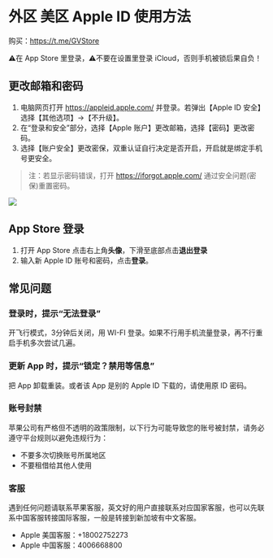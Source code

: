 # 外区 美区 Apple ID 使用方法

购买：https://t.me/GVStore

⚠️在 App Store 里登录，⚠️不要在设置里登录 iCloud，否则手机被锁后果自负！

## 更改邮箱和密码
1. 电脑网页打开 https://appleid.apple.com/ 并登录。若弹出【Apple ID 安全】选择【其他选项】→【不升级】。
2. 在“登录和安全”部分，选择【Apple 账户】更改邮箱，选择【密码】更改密码。
3. 选择【账户安全】更改密保，双重认证自行决定是否开启，开启就是绑定手机号更安全。

>注：若显示密码错误，打开 https://iforgot.apple.com/ 通过安全问题(密保)重置密码。

![](https://i.imgur.com/knuXDH2.png)

## App Store 登录
1. 打开 App Store 点击右上角**头像**，下滑至底部点击**退出登录**
2. 输入新 Apple ID 账号和密码，点击**登录**。

## 常见问题
### 登录时，提示“无法登录”
开飞行模式，3分钟后关闭，用 WI-FI 登录。如果不行用手机流量登录，再不行重启手机多次尝试几遍。

### 更新 App 时，提示“锁定？禁用等信息”
把 App 卸载重装。或者该 App 是别的 Apple ID 下载的，请使用原 ID 密码。

### 账号封禁
苹果公司有严格但不透明的政策限制，以下行为可能导致您的账号被封禁，请务必遵守平台规则以避免违规行为：
- 不要多次切换账号所属地区
- 不要租借给其他人使用

### 客服
遇到任何问题请联系苹果客服，英文好的用户直接联系对应国家客服，也可以先联系中国客服转接国际客服，一般是转接到新加坡有中文客服。
- Apple 美国客服：+18002752273
- Apple 中国客服：4006668800
